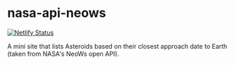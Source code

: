 # nasa-api-neows

[![Netlify Status](https://api.netlify.com/api/v1/badges/c3c26522-ad1c-411d-b2c0-40fc9d702c17/deploy-status)](https://app.netlify.com/sites/germanfrelo-nasa-api-neows/deploys)

A mini site that lists Asteroids based on their closest approach date to Earth (taken from NASA's NeoWs open API).
